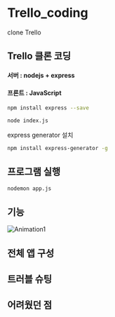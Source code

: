 # Trello_coding
clone Trello

## Trello 클론 코딩

#### 서버 : nodejs + express

#### 프론트 : JavaScript

```bash
npm install express --save
```

```bash
node index.js
```

express generator 설치

```bash
npm install express-generator -g
```

## 프로그램 실행

```bash
nodemon app.js
```



## 기능



![Animation1](C:\Users\ahn_q\Desktop\Tableau\Animation1.gif)





## 전체 앱 구성

## 트러블 슈팅

## 어려웠던 점

## 